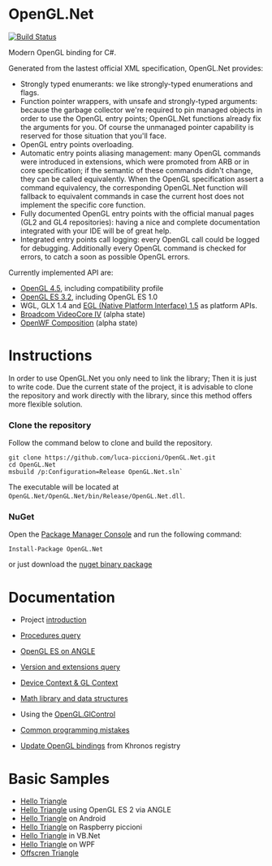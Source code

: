 # OpenGL.Net

[![Build Status](https://travis-ci.org/luca-piccioni/OpenGL.Net.svg?branch=master)](https://travis-ci.org/luca-piccioni/OpenGL.Net)

Modern OpenGL binding for C#.

Generated from the lastest official XML specification, OpenGL.Net provides:
- Strongly typed enumerants: we like strongly-typed enumerations and flags. 
- Function pointer wrappers, with unsafe and strongly-typed arguments: because the garbage collector we're required to pin
  managed objects in order to use the OpenGL entry points; OpenGL.Net functions already fix the arguments for you. Of course
  the unmanaged pointer capability is reserved for those situation that you'll face.
- OpenGL entry points overloading.
- Automatic entry points aliasing management: many OpenGL commands were introduced in extensions, which were promoted from ARB
  or in core specification; if the semantic of these commands didn't change, they can be called equivalently. When the OpenGL
  specification assert a command equivalency, the corresponding OpenGL.Net function will fallback to equivalent commands in
  case the current host does not implement the specific core function.
- Fully documented OpenGL entry points with the official manual pages (GL2 and GL4 repositories): having a nice and complete
  documentation integrated with your IDE will be of great help.
- Integrated entry points call logging: every OpenGL call could be logged for debugging. Additionally every OpenGL command is
  checked for errors, to catch a soon as possible OpenGL errors.

Currently implemented API are:
- [OpenGL 4.5](https://www.opengl.org/registry/), including compatibility profile
- [OpenGL ES 3.2](https://www.khronos.org/registry/gles/), including OpenGL ES 1.0
- WGL, GLX 1.4 and [EGL (Native Platform Interface) 1.5](https://www.khronos.org/registry/egl/) as platform APIs.
- [Broadcom VideoCore IV](http://elinux.org/Raspberry_Pi_VideoCore_APIs) (alpha state)
- [OpenWF Composition](https://www.khronos.org/openwf/) (alpha state)

# Instructions

In order to use OpenGL.Net you only need to link the library; Then it is just to write code.
Due the current state of the project, it is advisable to clone the repository and work directly with the library, since this method offers more flexible solution.

### Clone the repository

Follow the command below to clone and build the repository.

    git clone https://github.com/luca-piccioni/OpenGL.Net.git
    cd OpenGL.Net
    msbuild /p:Configuration=Release OpenGL.Net.sln`

The executable will be located at `OpenGL.Net/OpenGL.Net/bin/Release/OpenGL.Net.dll`.

### NuGet

Open the [Package Manager Console](https://docs.nuget.org/consume/package-manager-console) and run the following command:

    Install-Package OpenGL.Net

or just download the [nuget binary package](https://www.nuget.org/packages/OpenGL.Net/)

# Documentation

- Project [introduction](https://github.com/luca-piccioni/OpenGL.Net/wiki)

- [Procedures query](https://github.com/luca-piccioni/OpenGL.Net/wiki/Procedures-query)
- [OpenGL ES on ANGLE](https://github.com/luca-piccioni/OpenGL.Net/wiki/OpenGL-ES-using-ANGLE)
- [Version and extensions query](https://github.com/luca-piccioni/OpenGL.Net/wiki/Version-and-extensions-query)
- [Device Context & GL Context](https://github.com/luca-piccioni/OpenGL.Net/wiki/Device-Context-and-GL-Context)
- [Math library and data structures](https://github.com/luca-piccioni/OpenGL.Net/wiki/Math-library-and-data-structures)

- Using the [OpenGL.GlControl](https://github.com/luca-piccioni/OpenGL.Net/wiki/OpenGL.GlControl)

- [Common programming mistakes](https://github.com/luca-piccioni/OpenGL.Net/wiki/Common-mistakes)
- [Update OpenGL bindings](https://github.com/luca-piccioni/OpenGL.Net/wiki/Generate-an-updated-OpenGL.Net-(API-update)) from Khronos registry

# Basic Samples

- [Hello Triangle](https://github.com/luca-piccioni/OpenGL.Net/tree/master/Samples/HelloTriangle)
- [Hello Triangle](https://github.com/luca-piccioni/OpenGL.Net/tree/master/Samples/HelloTriangle.ANGLE) using OpenGL ES 2 via ANGLE
- [Hello Triangle](https://github.com/luca-piccioni/OpenGL.Net/tree/master/Samples/HelloTriangle.Xamarin.Android) on Android
- [Hello Triangle](https://github.com/luca-piccioni/OpenGL.Net/tree/master/Samples/HelloTriangle.VideoCore) on Raspberry piccioni
- [Hello Triangle](https://github.com/luca-piccioni/OpenGL.Net/tree/master/Samples/HelloTriangle.VB) in VB.Net
- [Hello Triangle](https://github.com/luca-piccioni/OpenGL.Net/tree/master/Samples/HelloTriangle.WPF) on WPF
- [Offscren Triangle](https://github.com/luca-piccioni/OpenGL.Net/tree/master/Samples/OffscreenTriangle)



